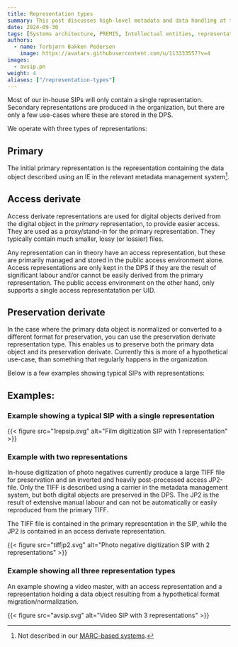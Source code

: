 ```yaml
---
title: Representation types
summary: This post discusses high-level metadata and data handling at the National Library of Norway
date: 2024-09-30
tags: [Systems architecture, PREMIS, Intellectual entities, representations]
authors: 
  - name: Torbjørn Bakken Pedersen
    image: https://avatars.githubusercontent.com/u/113333557?v=4
images: 
  - avsip.pn
weight: 4
aliases: ["/representation-types"]
---
```


Most of our in-house SIPs will only contain a single representation. 
Secondary representations are produced in the organization, but there are only a few use-cases where these are stored in the DPS.

We operate with three types of representations:

## Primary
The initial primary representation is the representation containing the data object described using an IE in the relevant metadata management system[^1].

[^1]: Not described in our [MARC-based systems](http://localhost:1313/docs/sip-specification/internal-sip-policy/intellectual-sip-scope/#metadata-management-system-ies). 

## Access derivate
Access derivate representations are used for digital objects derived from the digital object in the *primary* representation, to provide easier access. 
They are used as a proxy/stand-in for the primary representation.
They typically contain much smaller, lossy (or lossier) files.

Any representation can in theory have an access representation, but these are primarily managed and stored in the public access environment alone.
Access representations are only kept in the DPS if they are the result of significant labour and/or cannot be easily derived from the primary representation.
The public access environment on the other hand, only supports a single access representatation per UID.

## Preservation derivate
In the case where the primary data object is normalized or converted to a different format for preservation, you can use the preservation derivate representation type.
This enables us to preserve both the primary data object and its preservation derivate.
Currently this is more of a hypothetical use-case, than something that regularly happens in the organization.

Below is a few examples showing typical SIPs with representations:

## Examples:
### Example showing a typical SIP with a single representation
{{< figure src="1repsip.svg" alt="Film digitization SIP with 1 representation" >}}

### Example with two representations
In-house digitization of photo negatives currently produce a large TIFF file for preservation and an inverted and heavily post-processed access JP2-file. 
Only the TIFF is described using a carrier in the metadata management system, but both digital objects are preserved in the DPS.
The JP2 is the result of extensive manual labour and can not be automatically or easily reproduced from the primary TIFF.

The TIFF file is contained in the primary representation in the SIP, while the JP2 is contained in an access derivate representation.

{{< figure src="tiffjp2.svg" alt="Photo negative digitization SIP with 2 representations" >}}

### Example showing all three representation types
An example showing a video master, with an access representation and a representation holding a data object resulting from a hypothetical format migration/normalization.

{{< figure src="avsip.svg" alt="Video SIP with 3 representations" >}}